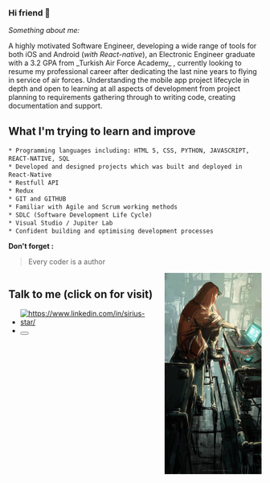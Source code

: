 ### Hi friend 👋

_Something about me:_

 <div class='text-justify'> A highly motivated Software Engineer, developing a wide range of tools for both iOS and Android (<i>with React-native</i>), an Electronic Engineer graduate with a 3.2 GPA from _Turkish Air Force Academy_ , currently looking to resume my professional career after dedicating the last nine years to flying in service of air forces. Understanding the mobile app project lifecycle in depth and open to learning at all aspects of development from project planning to requirements gathering through to writing code, creating documentation and support.</div>
 

## What I'm trying to learn and improve
 	* Programming languages including: HTML 5, CSS, PYTHON, JAVASCRIPT, REACT-NATIVE, SQL
 	* Developed and designed projects which was built and deployed in React-Native
    * Restfull API
 	* Redux
 	* GIT and GITHUB 
 	* Familiar with Agile and Scrum working methods
 	* SDLC (Software Development Life Cycle)
 	* Visual Studio / Jupiter Lab
 	* Confident building and optimising development processes

**Don't forget :**
 > Every coder is a author

<div style="display: flex;">
    <div width="250px">
        <h2>Talk to me <span>(click on for visit)</span></h2> 
        <ul>
            <li>
                <a href="https://www.linkedin.com/in/sirius-star" target="_blank">
                <img src="https://img.shields.io/badge/%20-linkedin-0072b1" alt="https://www.linkedin.com/in/sirius-star/" width="65px">
                </a>  
            </li>
            <li>
                <button title="HackerRank" width="65px">
                    <a href="https://www.hackerrank.com/Sirius_Star" target="_blank"> </a>
                </button>
            </li>
        </ul>  
    </div>
        <div width="max-content" style="margin-left: 20px">
            <img src="Wv6FAwWy.jpg" height="400px"/> 
        </div>
</div>

